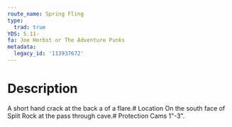 ```yaml
---
route_name: Spring Fling
type:
  trad: true
YDS: 5.11-
fa: Joe Herbst or The Adventure Punks
metadata:
  legacy_id: '113937672'
---
```

# Description
A short hand crack at the back a of a flare.# Location
On the south face of Split Rock at the pass through cave.# Protection
Cams 1"-3".
